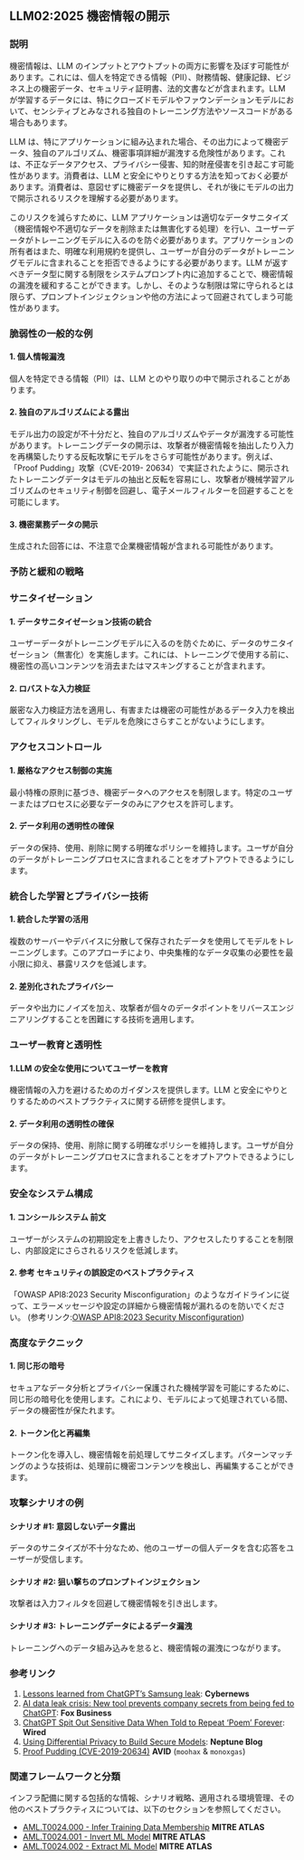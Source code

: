 ## LLM02:2025 機密情報の開示

### 説明

機密情報は、LLM のインプットとアウトプットの両方に影響を及ぼす可能性があります。これには、個人を特定できる情報（PII）、財務情報、健康記録、ビジネス上の機密データ、セキュリティ証明書、法的文書などが含まれます。LLM が学習するデータには、特にクローズドモデルやファウンデーションモデルにおいて、センシティブとみなされる独自のトレーニング方法やソースコードがある場合もあります。

LLM は、特にアプリケーションに組み込まれた場合、その出力によって機密データ、独自のアルゴリズム、機密事項詳細が漏洩する危険性があります。これは、不正なデータアクセス、プライバシー侵害、知的財産侵害を引き起こす可能性があります。消費者は、LLM と安全にやりとりする方法を知っておく必要があります。消費者は、意図せずに機密データを提供し、それが後にモデルの出力で開示されるリスクを理解する必要があります。

このリスクを減らすために、LLM アプリケーションは適切なデータサニタイズ（機密情報や不適切なデータを削除または無害化する処理）を行い、ユーザーデータがトレーニングモデルに入るのを防ぐ必要があります。アプリケーションの所有者はまた、明確な利用規約を提供し、ユーザーが自分のデータがトレーニングモデルに含まれることを拒否できるようにする必要があります。LLM が返すべきデータ型に関する制限をシステムプロンプト内に追加することで、機密情報の漏洩を緩和することができます。しかし、そのような制限は常に守られるとは限らず、プロンプトインジェクションや他の方法によって回避されてしまう可能性があります。

### 脆弱性の一般的な例

#### 1. 個人情報漏洩

個人を特定できる情報（PII）は、LLM とのやり取りの中で開示されることがあります。

#### 2. 独自のアルゴリズムによる露出

モデル出力の設定が不十分だと、独自のアルゴリズムやデータが漏洩する可能性があります。トレーニングデータの開示は、攻撃者が機密情報を抽出したり入力を再構築したりする反転攻撃にモデルをさらす可能性があります。例えば、「Proof Pudding」攻撃（CVE-2019- 20634）で実証されたように、開示されたトレーニングデータはモデルの抽出と反転を容易にし、攻撃者が機械学習アルゴリズムのセキュリティ制御を回避し、電子メールフィルターを回避することを可能にします。

#### 3. 機密業務データの開示

生成された回答には、不注意で企業機密情報が含まれる可能性があります。

### 予防と緩和の戦略

### サニタイゼーション

#### 1. データサニタイゼーション技術の統合

ユーザーデータがトレーニングモデルに入るのを防ぐために、データのサニタイゼーション（無害化）を実施します。これには、トレーニングで使用する前に、機密性の高いコンテンツを消去またはマスキングすることが含まれます。

#### 2. ロバストな入力検証

厳密な入力検証方法を適用し、有害または機密の可能性があるデータ入力を検出してフィルタリングし、モデルを危険にさらすことがないようにします。

### アクセスコントロール

#### 1. 厳格なアクセス制御の実施

最小特権の原則に基づき、機密データへのアクセスを制限します。特定のユーザーまたはプロセスに必要なデータのみにアクセスを許可します。

#### 2. データ利用の透明性の確保

データの保持、使用、削除に関する明確なポリシーを維持します。ユーザが自分のデータがトレーニングプロセスに含まれることをオプトアウトできるようにします。

### 統合した学習とプライバシー技術

#### 1. 統合した学習の活用

複数のサーバーやデバイスに分散して保存されたデータを使用してモデルをトレーニングします。このアプローチにより、中央集権的なデータ収集の必要性を最小限に抑え、暴露リスクを低減します。

#### 2. 差別化されたプライバシー

データや出力にノイズを加え、攻撃者が個々のデータポイントをリバースエンジニアリングすることを困難にする技術を適用します。

### ユーザー教育と透明性

#### 1.LLM の安全な使用についてユーザーを教育

機密情報の入力を避けるためのガイダンスを提供します。LLM と安全にやりとりするためのベストプラクティスに関する研修を提供します。

#### 2. データ利用の透明性の確保

データの保持、使用、削除に関する明確なポリシーを維持します。ユーザが自分のデータがトレーニングプロセスに含まれることをオプトアウトできるようにします。

### 安全なシステム構成

#### 1. コンシールシステム 前文

ユーザーがシステムの初期設定を上書きしたり、アクセスしたりすることを制限し、内部設定にさらされるリスクを低減します。

#### 2. 参考 セキュリティの誤設定のベストプラクティス

「OWASP API8:2023 Security Misconfiguration」のようなガイドラインに従って、エラーメッセージや設定の詳細から機密情報が漏れるのを防いでください。
(参考リンク:[OWASP API8:2023 Security Misconfiguration](https://owasp.org/API-Security/editions/2023/en/0xa8-security-misconfiguration/))

### 高度なテクニック

#### 1. 同じ形の暗号

セキュアなデータ分析とプライバシー保護された機械学習を可能にするために、同じ形の暗号化を使用します。これにより、モデルによって処理されている間、データの機密性が保たれます。

#### 2. トークン化と再編集

トークン化を導入し、機密情報を前処理してサニタイズします。パターンマッチングのような技術は、処理前に機密コンテンツを検出し、再編集することができます。

### 攻撃シナリオの例

#### シナリオ #1: 意図しないデータ露出

データのサニタイズが不十分なため、他のユーザーの個人データを含む応答をユーザーが受信します。

#### シナリオ #2: 狙い撃ちのプロンプトインジェクション

攻撃者は入力フィルタを回避して機密情報を引き出します。

#### シナリオ #3: トレーニングデータによるデータ漏洩

トレーニングへのデータ組み込みを怠ると、機密情報の漏洩につながります。

### 参考リンク

1. [Lessons learned from ChatGPT’s Samsung leak](https://cybernews.com/security/chatgpt-samsung-leak-explained-lessons/): **Cybernews**
2. [AI data leak crisis: New tool prevents company secrets from being fed to ChatGPT](https://www.foxbusiness.com/politics/ai-data-leak-crisis-prevent-company-secrets-chatgpt): **Fox Business**
3. [ChatGPT Spit Out Sensitive Data When Told to Repeat ‘Poem’ Forever](https://www.wired.com/story/chatgpt-poem-forever-security-roundup/): **Wired**
4. [Using Differential Privacy to Build Secure Models](https://neptune.ai/blog/using-differential-privacy-to-build-secure-models-tools-methods-best-practices): **Neptune Blog**
5. [Proof Pudding (CVE-2019-20634)](https://avidml.org/database/avid-2023-v009/) **AVID** (`moohax` & `monoxgas`)

### 関連フレームワークと分類

インフラ配備に関する包括的な情報、シナリオ戦略、適用される環境管理、その他のベストプラクティスについては、以下のセクションを参照してください。

- [AML.T0024.000 - Infer Training Data Membership](https://atlas.mitre.org/techniques/AML.T0024.000) **MITRE ATLAS**
- [AML.T0024.001 - Invert ML Model](https://atlas.mitre.org/techniques/AML.T0024.001) **MITRE ATLAS**
- [AML.T0024.002 - Extract ML Model](https://atlas.mitre.org/techniques/AML.T0024.002) **MITRE ATLAS**

